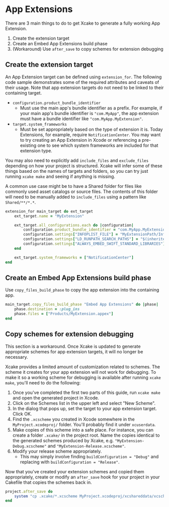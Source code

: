 # App Extensions
There are 3 main things to do to get Xcake to generate a fully working App Extension.

1. Create the extension target
2. Create an Embed App Extensions build phase
3. (Workaround) Use `after_save` to copy schemes for extension debugging

## Create the extension target
An App Extension target can be defined using `extension_for`. The following code sample demonstrates some of the required attributes and caveats of their usage. Note that app extension targets do not need to be linked to their containing target.

- `configuration.product_bundle_identifier`
    - Must use the main app's bundle identifier as a prefix. For example, if your main app's bundle identifier is `"com.MyApp"`, the app extension must have a bundle identifier like `"com.MyApp.MyExtension"`.
- `target.system_frameworks`
    - Must be set appropriately based on the type of extension it is. Today Extensions, for example, require `NotificationCenter`. You may want to try creating an App Extension in Xcode or referencing a pre-existing one to see which system frameworks are included for that extension type.

You may also need to explicitly add `include_files` and `exclude_files` depending on how your project is structured. Xcake will infer some of these things based on the names of targets and folders, so you can try just running `xcake make` and seeing if anything is missing.

A common use case might be to have a Shared folder for files like commonly used asset catalogs or source files. The contents of this folder will need to be manually added to `include_files` using a pattern like `Shared/**/*.*`.
```ruby
extension_for main_target do ext_target
    ext_target.name = "MyExtension"

    ext_target.all_configurations.each do |configuration|
        configuration.product_bundle_identifier = "com.MyApp.MyExtension"
        configuration.settings["INFOPLIST_FILE"] = "MyExtensionPath/Info.plist"
        configuration.settings["LD_RUNPATH_SEARCH_PATHS"] = "$(inherited) @executable_path/Frameworks"
        configuration.settings["ALWAYS_EMBED_SWIFT_STANDARD_LIBRARIES"] = "YES"
    end

    ext_target.system_frameworks = ["NotificationCenter"]
end
```

## Create an Embed App Extensions build phase
Use `copy_files_build_phase` to copy the app extension into the containing app.
```ruby
main_target.copy_files_build_phase "Embed App Extensions" do |phase|
    phase.destination = :plug_ins
    phase.files = ["Products/MyExtension.appex"]
end
```

## Copy schemes for extension debugging
This section is a workaround. Once Xcake is updated to generate appropriate schemes for app extension targets, it will no longer be necessary.

Xcake provides a limited amount of customization related to schemes. The scheme it creates for your app extension will not work for debugging. To make it so a working scheme for debugging is available after running `xcake make`, you'll need to do the following:

1. Once you've completed the first two parts of this guide, run `xcake make` and open the generated project in Xcode.
2. Click on the Schemes list in the upper left and select "New Scheme".
3. In the dialog that pops up, set the target to your app extension target. Click OK.
4. Find the `.xcscheme` you created in Xcode somewhere in the `MyProject.xcodeproj/` folder. You'll probably find it under `xcuserdata`.
5. Make copies of this scheme into a safe place. For instance, you can create a folder `.xcake/` in the project root. Name the copies identical to the generated schemes produced by Xcake, e.g. `"MyExtension-Debug.xcscheme"` and `"MyExtension-Release.xcscheme"`.
6. Modify your release scheme appropriately.
    - This may simply involve finding `buildConfiguration = "Debug"` and replacing with `buildConfiguration = "Release"`.

Now that you've created your extension schemes and copied them appropriately, create or modify an `after_save` hook for your project in your Cakefile that copies the schemes back in.

```ruby
project.after_save do
	system "cp .xcake/*.xcscheme MyProject.xcodeproj/xcshareddata/xcschemes/"
end
```
